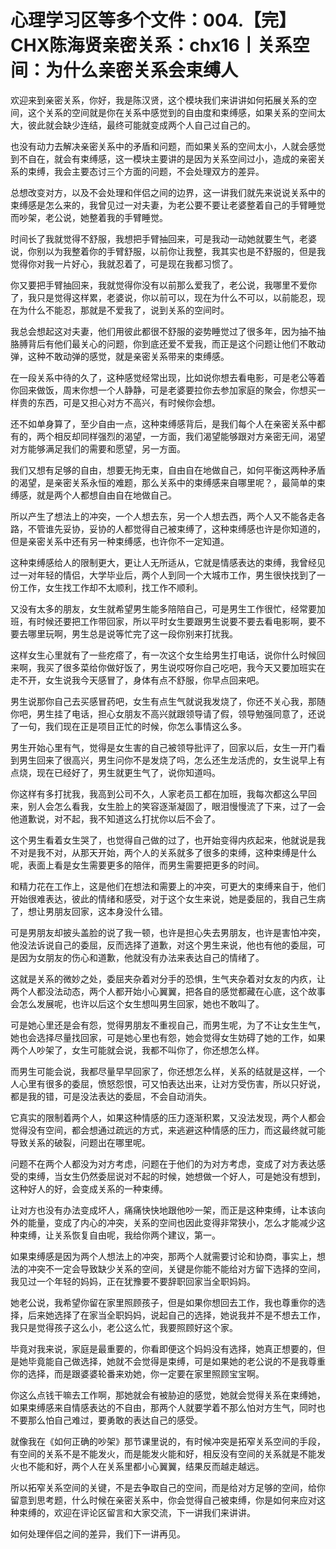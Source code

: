 # 心理学习区等多个文件：004.【完】CHX陈海贤亲密关系：chx16丨关系空间：为什么亲密关系会束缚人

欢迎来到亲密关系，你好，我是陈汉贤，这个模块我们来讲讲如何拓展关系的空间，这个关系的空间就是你在关系中感觉到的自由度和束缚感，如果关系的空间太大，彼此就会缺少连结，最终可能就变成两个人自己过自己的。

也没有动力去解决亲密关系中的矛盾和问题，而如果关系的空间太小，人就会感觉到不自在，就会有束缚感，这一模块主要讲的是因为关系空间过小，造成的亲密关系的束缚，我会主要态讨三个方面的问题，不会处理双方的差异。

总想改变对方，以及不会处理和伴侣之间的边界，这一讲我们就先来说说关系中的束缚感是怎么来的，我曾见过一对夫妻，为老公要不要让老婆整着自己的手臂睡觉而吵架，老公说，她整着我的手臂睡觉。

时间长了我就觉得不舒服，我想把手臂抽回来，可是我动一动她就要生气，老婆说，你别以为我整着你的手臂舒服，以前你让我整，我其实也是不舒服的，但是我觉得你对我一片好心，我就忍着了，可是现在我都习惯了。

你又要把手臂抽回来，我就觉得你没有以前那么爱我了，老公说，我哪里不爱你了，我只是觉得这样累，老婆说，你以前可以，现在为什么不可以，以前能忍，现在为什么不能忍，那就是不爱我了，说到关系的空间时。

我总会想起这对夫妻，他们用彼此都很不舒服的姿势睡觉过了很多年，因为抽不抽胳膊背后有他们最关心的问题，你到底还爱不爱我，而正是这个问题让他们不敢动弹，这种不敢动弹的感觉，就是亲密关系带来的束缚感。

在一段关系中待的久了，这种感觉经常出现，比如说你想去看电影，可是老公等着你回来做饭，周末你想一个人静静，可是老婆要拉你去参加家庭的聚会，你想买一样贵的东西，可是又担心对方不高兴，有时候你会想。

还不如单身算了，至少自由一点，这种束缚感背后，是我们每个人在亲密关系中都有的，两个相反却同样强烈的渴望，一方面，我们渴望能够跟对方亲密无间，渴望对方能够满足我们的需要和愿望，另一方面。

我们又想有足够的自由，想要无拘无束，自由自在地做自己，如何平衡这两种矛盾的渴望，是亲密关系永恒的难题，那么关系中的束缚感来自哪里呢？，最简单的束缚感，就是两个人都想自由自在地做自己。

所以产生了想法上的冲突，一个人想去东，另一个人想去西，两个人又不能各走各路，不管谁先妥协，妥协的人都觉得自己被束缚了，这种束缚感也许是你知道的，但是亲密关系中还有另一种束缚感，也许你不一定知道。

这种束缚感给人的限制更大，更让人无所适从，它就是情感表达的束缚，我曾经见过一对年轻的情侣，大学毕业后，两个人到同一个大城市工作，男生很快找到了一份工作，女生找工作却不太顺利，找工作不顺利。

又没有太多的朋友，女生就希望男生能多陪陪自己，可是男生工作很忙，经常要加班，有时候还要把工作带回家，所以平时女生要跟男生说要不要去看电影啊，要不要去哪里玩啊，男生总是说等忙完了这一段你别来打扰我。

这样女生心里就有了一些疙瘩了，有一次这个女生给男生打电话，说你什么时候回来啊，我买了很多菜给你做好饭了，男生说哎呀你自己吃吧，我今天又要加班实在走不开，女生说我今天感冒了，身体有点不舒服，你早点回来吧。

男生说那你自己去买感冒药吧，女生有点生气就说我发烧了，你还不关心我，那随你吧，男生挂了电话，担心女朋友不高兴就跟领导请了假，领导勉强同意了，还说了一句，我们现在正是项目正忙的时候，你怎么事情这么多。

男生开始心里有气，觉得是女生害的自己被领导批评了，回家以后，女生一开门看到男生回来了很高兴，男生问你不是发烧了吗，怎么还生龙活虎的，女生说早上有点烧，现在已经好了，男生就更生气了，说你知道吗。

你这样有多打扰我，我高到公司不久，人家老员工都在加班，我每次都这么早回来，别人会怎么看我，女生脸上的笑容逐渐凝固了，眼泪慢慢流了下来，过了一会他道歉说，对不起，我不知道这么打扰你以后不会了。

这个男生看着女生哭了，也觉得自己做的过了，也开始变得内疚起来，他就说是我不对是我不对，从那天开始，两个人的关系就多了很多的束缚，这种束缚是什么呢，表面上看是女生需要更多的陪伴，而男生需要把更多的时间。

和精力花在工作上，这是他们在想法和需要上的冲突，可更大的束缚来自于，他们开始很难表达，彼此的情绪和感受，对于这个女生来说，她是委屈的，我自己生病了，想让男朋友回家，这本身没什么错。

可是男朋友却披头盖脸的说了我一顿，也许是担心失去男朋友，也许是害怕冲突，他没法诉说自己的委屈，反而选择了道歉，对这个男生来说，他也有他的委屈，可是因为女朋友的伤心和道歉，他就没有办法来表达自己的情绪了。

这就是关系的微妙之处，委屈夹杂着对分手的恐惧，生气夹杂着对女友的内疚，让两个人都没法动态，两个人都开始小心翼翼，把各自的感觉都藏在心底，这个故事会怎么发展呢，也许以后这个女生想叫男生回家，她也不敢叫了。

可是她心里还是会有怨，觉得男朋友不重视自己，而男生呢，为了不让女生生气，她也会选择尽量找回家，可是她心里也有怨，她会觉得女生妨碍了她的工作，如果两个人吵架了，女生可能就会说，我都不叫你了，你还想怎么样。

而男生可能会说，我都尽量早早回家了，你还想怎么样，关系的结就是这样，一个人心里有很多的委屈，愤怒怨恨，可又怕表达出来，让对方受伤害，所以只好说，都是我的错，可是没法表达的委屈，不会自动消失。

它真实的限制着两个人，如果这种情感的压力逐渐积累，又没法发现，两个人都会觉得没有空间，都会想通过疏远的方式，来逃避这种情感的压力，而这最终就可能导致关系的破裂，问题出在哪里呢。

问题不在两个人都没为对方考虑，问题在于他们的为对方考虑，变成了对方表达感受的束缚，当女生仍然委屈说对不起的时候，她想做一个好人，可是她没有想到，这种好人的好，会变成关系的一种束缚。

让对方也没有办法变成坏人，痛痛快快地跟他吵一架，而正是这种束缚，让本该向外的能量，变成了内心的冲突，关系的空间也因此变得非常狭小，怎么才能减少这种束缚，让关系恢复自由呢，我给你两个建议，第一。

如果束缚感是因为两个人想法上的冲突，那两个人就需要讨论和协商，事实上，想法的冲突不一定会导致缺少关系的空间，关键是你能不能给对方留下选择的空间，我见过一个年轻的妈妈，正在犹豫要不要辞职回家当全职妈妈。

她老公说，我希望你留在家里照顾孩子，但是如果你想回去工作，我也尊重你的选择，后来她选择了在家当全职妈妈，说起自己的选择，她说我并不是不想去工作，我只是觉得孩子这么小，老公这么忙，我要照顾好这个家。

毕竟对我来说，家庭是最重要的，你看即便这个妈妈没有选择，她真正想要的，但是她毕竟能自己做选择，她就不会觉得是束缚，可是如果她的老公说的不是我尊重你的选择，而是跟婆婆轮番来劝她，你一定要在家里照顾宝宝啊。

你这么点钱干嘛去工作啊，那她就会有被胁迫的感觉，她就会觉得关系在束缚她，如果束缚感来自情感表达的不自由，那两个人就要学着不那么怕对方生气，同时也不要那么怕自己难过，要勇敢的表达自己的感受。

就像我在《如何正确的吵架》那节课里说的，有时候冲突是拓窄关系空间的手段，有空间的关系不是不能发火，而是能发火能和好，相反没有空间的关系就是不能发火也不能和好，两个人在关系里都小心翼翼，结果反而越走越远。

所以拓窄关系空间的关键，不是去争取自己的空间，而是给对方足够的空间，给你留意到思考题，什么时候在亲密关系中，你会觉得自己被束缚，你是如何来应对这种束缚的，欢迎在评论区留言和大家交流，下一讲我们来讲讲。

如何处理伴侣之间的差异，我们下一讲再见。